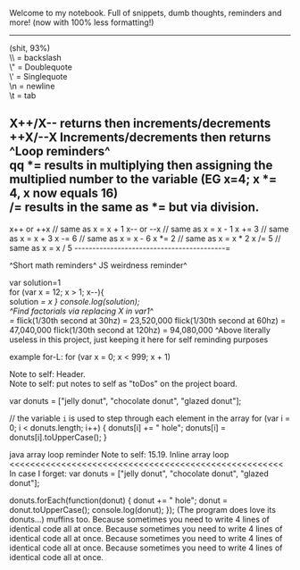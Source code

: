 Welcome to my notebook. Full of snippets, dumb thoughts, reminders and more!
(now with 100% less formatting!)
<hr>
(shit, 93%)
<br>
\\ = backslash<br>
\" = Doublequote<br>
\' = Singlequote<br>
\n = newline<br>
\t = tab<br>

X++/X-- returns then increments/decrements<br>
++X/--X Increments/decrements then returns<br>
^Loop reminders^<br>
qq
*= results in multiplying then assigning the multiplied number to the variable (EG x=4; x *= 4, x now equals 16)<br>
/= results in the same as *= but via division. <br>
------------------------------------------
x++ or ++x // same as x = x + 1
x-- or --x // same as x = x - 1
x += 3 // same as x = x + 3
x -= 6 // same as x = x - 6
x *= 2 // same as x = x * 2
x /= 5 // same as x = x / 5
------------------------------------------=

^Short math reminders^
JS weirdness reminder^<br>

var solution=1<br>
for (var x = 12; x > 1; x--){<Br>
solution *= x } console.log(solution);<br>
^Find factorials via replacing X in var1^ <br>
=*
flick(1/30th second at 30hz) = 23,520,000
flick(1/30th second at 60hz) = 47,040,000
flick(1/30th second at 120hz) = 94,080,000
^Above literally useless in this project, just keeping it here for self reminding purposes <br>

example for-L: for (var x = 0; x < 999; x + 1)<br>

Note to self: Header.<br>
Note to self: put notes to self as "toDos" on the project board.<br>

<!-- I=V/r! -->

var donuts = ["jelly donut", "chocolate donut", "glazed donut"];

// the variable `i` is used to step through each element in the array
for (var i = 0; i < donuts.length; i++) {
    donuts[i] += " hole";
    donuts[i] = donuts[i].toUpperCase();
}

java array loop reminder
Note to self: 15.19. Inline array loop <<<<<<<<<<<<<<<<<<<<<<<<<<<<<<<<<<<<<<<<<<<<<<<<<<<<<
In case I forget:
var donuts = ["jelly donut", "chocolate donut", "glazed donut"];

donuts.forEach(function(donut) {
  donut += " hole";
  donut = donut.toUpperCase();
  console.log(donut);
});
(The program does love its donuts...)
muffins too.
Because sometimes you need to write 4 lines of identical code all at once.
Because sometimes you need to write 4 lines of identical code all at once.
Because sometimes you need to write 4 lines of identical code all at once.
Because sometimes you need to write 4 lines of identical code all at once.